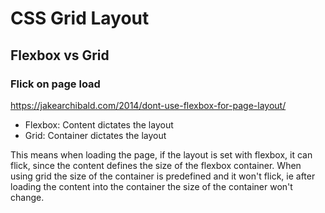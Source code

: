 # CSS Grid Layout

## Flexbox vs Grid

### Flick on page load

https://jakearchibald.com/2014/dont-use-flexbox-for-page-layout/

- Flexbox: Content dictates the layout
- Grid: Container dictates the layout

This means when loading the page, if the layout is set with flexbox, it can flick, since the content defines the size of the flexbox container.
When using grid the size of the container is predefined and it won't flick, ie after loading the content into the container the size of the container won't change.
